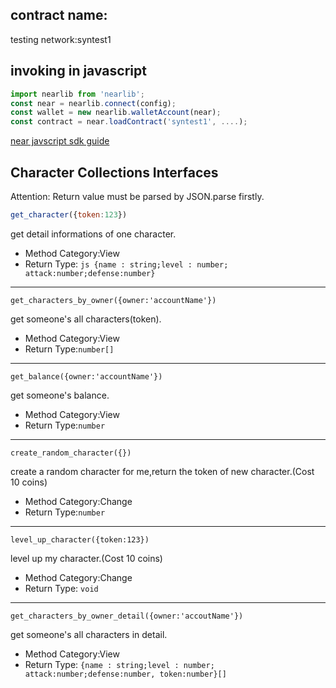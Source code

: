 ## contract name:
testing network:syntest1

## invoking in javascript

```js
import nearlib from 'nearlib';
const near = nearlib.connect(config);
const wallet = new nearlib.walletAccount(near);
const contract = near.loadContract('syntest1', ....);
```
[near javscript sdk guide](https://docs.nearprotocol.com/docs/roles/developer/examples/nearlib/guides)

## Character Collections Interfaces

Attention:
Return value must be parsed by JSON.parse firstly.
```js
get_character({token:123})
```
get detail informations of one character.
- Method Category:View
- Return Type: `js
{name : string;level : number;
attack:number;defense:number}`

----------------------
```
get_characters_by_owner({owner:'accountName'})
```
get someone's all characters(token).
- Method Category:View
- Return Type:`number[]`
-----------------------------
```
get_balance({owner:'accountName'})
```
get someone's balance.
- Method Category:View
- Return Type:`number`
------------------------------
```
create_random_character({})
```
create a random character for me,return the token of
                      new character.(Cost 10 coins)
- Method Category:Change
- Return Type:`number`
------------------------------
```
level_up_character({token:123})
```
level up my character.(Cost 10 coins)
- Method Category:Change
- Return Type: `void`
--------------------------------
``` 
get_characters_by_owner_detail({owner:'accoutName'})
```
get someone's all characters in detail.
- Method Category:View
- Return Type: `{name : string;level : number;
attack:number;defense:number,
token:number}[]`
